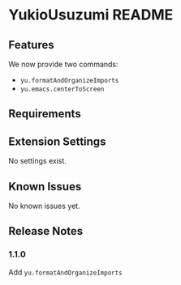 # YukioUsuzumi README

## Features

We now provide two commands:

* `yu.formatAndOrganizeImports`
* `yu.emacs.centerToScreen`

## Requirements

## Extension Settings

No settings exist.

## Known Issues

No known issues yet.

## Release Notes

### 1.1.0

Add `yu.formatAndOrganizeImports`
